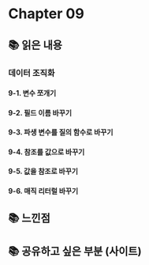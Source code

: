 # Chapter 09

## 📚 읽은 내용

### 데이터 조직화

#### 9-1. 변수 쪼개기
#### 9-2. 필드 이름 바꾸기
#### 9-3. 파생 변수를 질의 함수로 바꾸기
#### 9-4. 참조를 값으로 바꾸기
#### 9-5. 값을 참조로 바꾸기
#### 9-6. 매직 리터럴 바꾸기

## 📚 느낀점

## 📚 공유하고 싶은 부분 (사이트)
